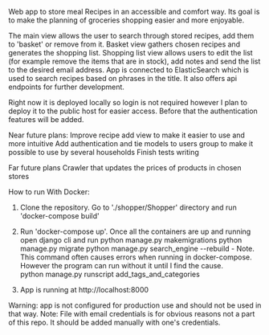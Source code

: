 Web app to store meal Recipes in an accessible and comfort way. Its goal is to make the planning of groceries shopping easier and more enjoyable. 

The main view allows the user to search through stored recipes, add them to 'basket' or remove from it.
Basket view gathers chosen recipes and generates the shopping list. 
Shopping list view allows users to edit the list (for example remove the items that are in stock), add notes and send the list to the desired email address. 
App is connected to ElasticSearch which is used to search recipes based on phrases in the title. 
It also offers api endpoints for further development. 

Right now it is deployed locally so login is not required however I plan to deploy it to the public host for easier access. Before that the authentication features will be added. 

Near future plans:
Improve recipe add view to make it easier to use and more intuitive
Add authentication and tie models to users group to make it possible to use by several households
Finish tests writing

Far future plans
Crawler that updates the prices of products in chosen stores


How to run
  With Docker:
  1. Clone the repository. Go to './shopper/Shopper' directory and run 'docker-compose build' 
  3. Run 'docker-compose up'. Once all the containers are up and running open django cli and run
     python manage.py makemigrations
     python manage.py migrate
     python manage.py search_engine --rebuild - Note. This command often causes errors when running in docker-compose. However the program can run without it until I find the cause.  
     python manage.py runscript add_tags_and_categories

     
  5. App is running at http://localhost:8000
  
  Warning: app is not configured for production use and should not be used in that way. 
  Note: File with email credentials is for obvious reasons not a part of this repo. It should be added manually with one's credentials. 

  
